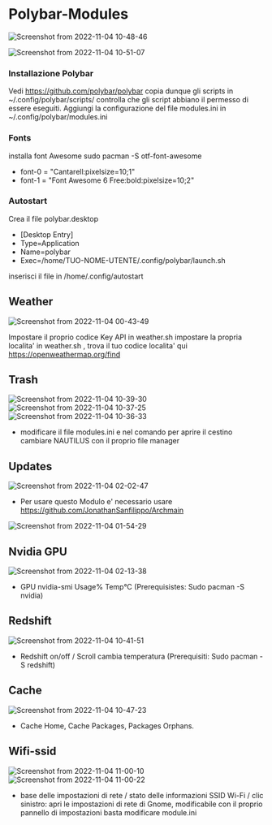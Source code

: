 # Polybar-Modules
![Screenshot from 2022-11-04 10-48-46](https://user-images.githubusercontent.com/117321045/199955085-178d92ca-06e4-478e-87f0-a6861b8d5a34.png)

![Screenshot from 2022-11-04 10-51-07](https://user-images.githubusercontent.com/117321045/199955563-a0406463-c554-4351-b3b9-0fc99c68fd52.png)

### Installazione Polybar
Vedi https://github.com/polybar/polybar copia dunque gli scripts in ~/.config/polybar/scripts/
controlla che gli script abbiano il permesso di essere eseguiti. 
Aggiungi la configurazione del file modules.ini in ~/.config/polybar/modules.ini


### Fonts

installa font Awesome sudo pacman -S  otf-font-awesome

- font-0 = "Cantarell:pixelsize=10;1"
- font-1 = "Font Awesome 6 Free:bold:pixelsize=10;2"


### Autostart

Crea il file polybar.desktop

- [Desktop Entry]
- Type=Application
- Name=polybar
- Exec=/home/TUO-NOME-UTENTE/.config/polybar/launch.sh

inserisci il file in /home/.config/autostart 


## Weather
![Screenshot from 2022-11-04 00-43-49](https://user-images.githubusercontent.com/117321045/199861210-97fe2431-09c4-48e8-a3a1-876139cc8e41.png)

Impostare il proprio codice Key API in weather.sh
impostare la propria localita' in weather.sh , trova il tuo codice localita' qui  https://openweathermap.org/find 

## Trash
![Screenshot from 2022-11-04 10-39-30](https://user-images.githubusercontent.com/117321045/199953415-69a5d1ea-d8d8-4ed2-a1da-92a1e16a0f09.png)
![Screenshot from 2022-11-04 10-37-25](https://user-images.githubusercontent.com/117321045/199953012-b1131747-5f96-4fd8-89cc-29632334c2cd.png)
![Screenshot from 2022-11-04 10-36-33](https://user-images.githubusercontent.com/117321045/199952908-17b918a7-2cea-48de-a563-3a60381117de.png)
- modificare il file modules.ini e nel comando per aprire il cestino cambiare NAUTILUS con il proprio file manager

## Updates
![Screenshot from 2022-11-04 02-02-47](https://user-images.githubusercontent.com/117321045/199869272-46e38168-00f7-47d7-9eff-f64f223b7d90.png)
- Per usare questo Modulo e' necessario usare https://github.com/JonathanSanfilippo/Archmain

![Screenshot from 2022-11-04 01-54-29](https://user-images.githubusercontent.com/117321045/199868420-2de894df-845c-432d-846f-55ecf4b93461.png)

## Nvidia GPU
![Screenshot from 2022-11-04 02-13-38](https://user-images.githubusercontent.com/117321045/199870623-a026f375-7c38-47e6-8280-395e365111f4.png)
- GPU nvidia-smi Usage% Temp°C (Prerequisistes: Sudo pacman -S nvidia)

## Redshift
![Screenshot from 2022-11-04 10-41-51](https://user-images.githubusercontent.com/117321045/199953944-b07884e3-e1b3-4a20-bb91-79a366ad8bdf.png)
- Redshift on/off / Scroll cambia temperatura (Prerequisiti: Sudo pacman -S redshift)

## Cache
![Screenshot from 2022-11-04 10-47-23](https://user-images.githubusercontent.com/117321045/199955166-9bf6fd73-fb84-43df-b4d9-7d03df3b7784.png)
- Cache Home, Cache Packages, Packages Orphans.

## Wifi-ssid
![Screenshot from 2022-11-04 11-00-10](https://user-images.githubusercontent.com/117321045/199958173-6d735779-9968-4d77-a9f8-d1a9539a560b.png)
![Screenshot from 2022-11-04 11-00-22](https://user-images.githubusercontent.com/117321045/199958185-396554d8-cfbe-4f07-ae0c-e80aa0e5d8d4.png)
- base delle impostazioni di rete / stato delle informazioni SSID Wi-Fi / clic sinistro: apri le impostazioni di rete di Gnome, modificabile con il proprio pannello di impostazioni basta modificare module.ini

